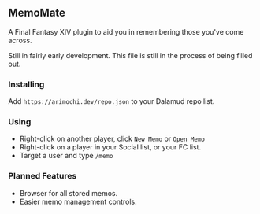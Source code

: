﻿## MemoMate

A Final Fantasy XIV plugin to aid you in remembering those you've come across.

Still in fairly early development. This file is still in the process of being filled out.

### Installing

Add `https://arimochi.dev/repo.json` to your Dalamud repo list.

### Using

* Right-click on another player, click `New Memo` or `Open Memo`
* Right-click on a player in your Social list, or your FC list.
* Target a user and type `/memo`

### Planned Features

* Browser for all stored memos.
* Easier memo management controls.